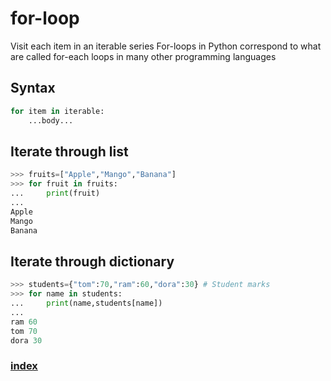 # for-loop
Visit each item in an iterable series
For-loops in Python correspond to what are called for-each loops in many other programming languages
## Syntax
```python
for item in iterable:
    ...body...
```
## Iterate through list
```python
>>> fruits=["Apple","Mango","Banana"]
>>> for fruit in fruits:
...     print(fruit)
...
Apple
Mango
Banana
```
## Iterate through dictionary
```python
>>> students={"tom":70,"ram":60,"dora":30} # Student marks     
>>> for name in students:                       
...     print(name,students[name])              
...                                             
ram 60                                          
tom 70                                          
dora 30                                         
```
### [index](index.html)
